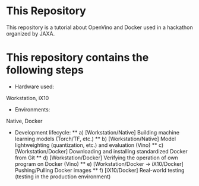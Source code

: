 # This Repository
This repository is a tutorial about OpenVino and Docker used in a hackathon organized by JAXA.

# This repository contains the following steps

 - Hardware used:

Workstation, iX10

 - Environments:

Native, Docker

 * Development lifecycle:
  ** a) [Workstation/Native] Building machine learning models (Torch/TF, etc.)
  ** b) [Workstation/Native] Model lightweighting (quantization, etc.) and evaluation (Vino)
  ** c) [Workstation/Docker] Downloading and installing standardized Docker from Git
  ** d) [Workstation/Docker] Verifying the operation of own program on Docker (Vino)
  ** e) [Workstation/Docker → iX10/Docker] Pushing/Pulling Docker images
  ** f) [iX10/Docker] Real-world testing (testing in the production environment)
